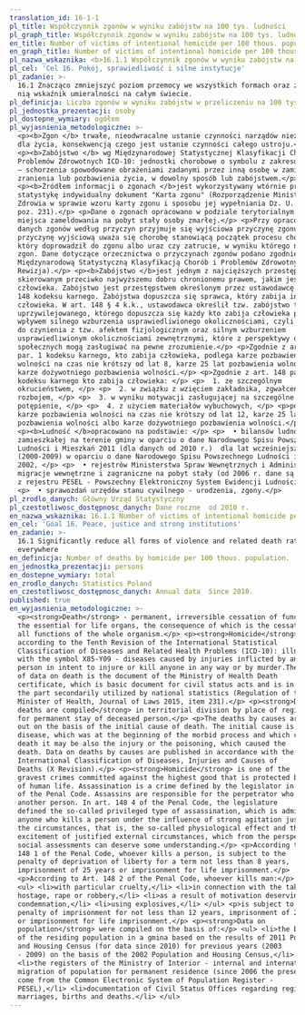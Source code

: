 ```yaml
---
translation_id: 16-1-1
pl_title: Współczynnik zgonów w wyniku zabójstw na 100 tys. ludności
pl_graph_title: Współczynnik zgonów w wyniku zabójstw na 100 tys. ludności
en_title: Number of victims of intentional homicide per 100 thous. population
en_graph_title: Number of victims of intentional homicide per 100 thous. population
pl_nazwa_wskaznika: <b>16.1.1 Współczynnik zgonów w wyniku zabójstw na 100 tys. ludności</b>
pl_cel: 'Cel 16. Pokój, sprawiedliwość i silne instytucje'
pl_zadanie: >-
  16.1 Znacząco zmniejszyć poziom przemocy we wszystkich formach oraz związany z
  nią wskaźnik umieralności na całym świecie.
pl_definicja: Liczba zgonów w wyniku zabójstw w przeliczeniu na 100 tys. ludności.
pl_jednostka_prezentacji: osoby
pl_dostepne_wymiary: ogółem
pl_wyjasnienia_metodologiczne: >-
  <p><b>Zgon </b> trwałe, nieodwracalne ustanie czynności narządów niezbędnych
  dla życia, konsekwencją czego jest ustanie czynności całego ustroju.</p>
  <p><b>Zabójstwo </b> wg Międzynarodowej Statystycznej Klasyfikacji Chorób i
  Problemów Zdrowotnych ICD-10: jednostki chorobowe o symbolu z zakresu X85-Y09
  — schorzenia spowodowane obrażeniami zadanymi przez inną osobę w zamiarze
  zranienia lub pozbawienia życia, w dowolny sposób lub zabójstwem.</p>
  <p><b>Źródłem informacji o zgonach </b>jest wykorzystywany wtórnie przez
  statystykę indywidualny dokument "Karta zgonu" (Rozporządzenie Ministra
  Zdrowia w sprawie wzoru karty zgonu i sposobu jej wypełniania Dz. U. 2015 r.,
  poz. 231).</p> <p>Dane o zgonach opracowano w podziale terytorialnym — według
  miejsca zameldowania na pobyt stały osoby zmarłej.</p> <p>Przy opracowywaniu
  danych zgonów według przyczyn przyjmuje się wyjściowa przyczynę zgonu. Za
  przyczynę wyjściową uważa się chorobę stanowiącą początek procesu chorobowego,
  który doprowadził do zgonu albo uraz czy zatrucie, w wyniku którego nastąpił
  zgon. Dane dotyczące orzecznictwa o przyczynach zgonów podano zgodnie z
  Międzynarodową Statystyczną Klasyfikacją Chorób i Problemów Zdrowotnych (X
  Rewizja).</p> <p><b>Zabójstwo </b>jest jednym z najcięższych przestępstw,
  skierowanym przeciwko najwyższemu dobru chronionemu prawem, jakim jest życie
  człowieka. Zabójstwo jest przestępstwem określonym przez ustawodawcę w art.
  148 kodeksu karnego. Zabójstwa dopuszcza się sprawca, który zabija innego
  człowieka. W art. 148 § 4 k.k., ustawodawca określił tzw. zabójstwo typu
  uprzywilejowanego, którego dopuszcza się każdy kto zabija człowieka pod
  wpływem silnego wzburzenia usprawiedliwionego okolicznościami, czyli gdy mamy
  do czynienia z tzw. afektem fizjologicznym oraz silnym wzburzeniem
  usprawiedliwionym okolicznościami zewnętrznymi, które z perspektywy ocen
  społecznych mogą zasługiwać na pewne zrozumienie.</p> <p>Zgodnie z art. 148
  par. 1 kodeksu karnego, kto zabija człowieka, podlega karze pozbawienia
  wolności na czas nie krótszy od lat 8, karze 25 lat pozbawienia wolności albo
  karze dożywotniego pozbawienia wolności.</p> <p>Zgodnie z art. 148 par 2.
  kodeksu karnego kto zabija człowieka: </p> <p>  1. ze szczególnym
  okrucieństwem, </p> <p>  2. w związku z wzięciem zakładnika, zgwałceniem albo
  rozbojem, </p> <p>  3. w wyniku motywacji zasługującej na szczególne
  potępienie, </p> <p>  4. z użyciem materiałów wybuchowych, </p> <p>podlega
  karze pozbawienia wolności na czas nie krótszy od lat 12, karze 25 lat
  pozbawienia wolności albo karze dożywotniego pozbawienia wolności.</p>
  <p><b>Ludność </b>opracowano na podstawie: </p> <p>  • bilansów ludności
  zamieszkałej na terenie gminy w oparciu o dane Narodowego Spisu Powszechnego
  Ludności i Mieszkań 2011 (dla danych od 2010 r.)  dla lat wcześniejszych
  (2000-2009) w oparciu o dane Narodowego Spisu Powszechnego Ludności i Mieszkań
  2002, </p> <p>  • rejestrów Ministerstwa Spraw Wewnętrznych i Administracji -
  migracje wewnętrzne i zagraniczne na pobyt stały (od 2006 r. dane są pobierane
  z rejestru PESEL - Powszechny Elektroniczny System Ewidencji Ludności), </p>
  <p>  • sprawozdań urzędów stanu cywilnego - urodzenia, zgony.</p>
pl_zrodlo_danych: Główny Urząd Statystyczny
pl_czestotliwosc_dostępnosc_danych: Dane roczne  od 2010 r.
en_nazwa_wskaznika: 16.1.1 Number of victims of intentional homicide per 100 thous. population
en_cel: 'Goal 16. Peace, justice and strong institutions'
en_zadanie: >-
  16.1 Significantly reduce all forms of violence and related death rates
  everywhere
en_definicja: Number of deaths by homicide per 100 thous. population.
en_jednostka_prezentacji: persons
en_dostepne_wymiary: total
en_zrodlo_danych: Statistics Poland
en_czestotliwosc_dostępnosc_danych: Annual data  Since 2010.
published: true
en_wyjasnienia_metodologiczne: >-
  <p><strong>Death</strong> - permanent, irreversible cessation of functions of
  the essential for life organs, the consequence of which is the cessation of
  all functions of the whole organism.</p> <p><strong>Homicide</strong> -
  according to the Tenth Revision of the International Statistical
  Classification of Diseases and Related Health Problems (ICD-10): illnesses
  with the symbol X85-Y09 - diseases caused by injuries inflicted by another
  person in intent to injure or kill anyone in any way or by murder.The source
  of data on death is the document of the Ministry of Health Death
  certificate, which is basic document for civil status acts and is in
  the part secondarily utilized by national statistics (Regulation of the
  Minister of Health, Journal of Laws 2015, item 231).</p> <p><strong>Data on
  deaths are compiled</strong> in territorial division by place of registered
  for permanent stay of deceased person.</p> <p>The deaths by causes are worked
  out on the basis of the initial cause of death. The initial cause is the
  disease, which was at the beginning of the morbid process and which caused the
  death it may be also the injury or the poisoning, which caused the
  death. Data on deaths by causes are published in accordance with the
  International Classification of Diseases, Injuries and Causes of
  Deaths (X Revision).</p> <p><strong>Homicide</strong> is one of the
  gravest crimes committed against the highest good that is protected by the law
  of human life. Assassination is a crime defined by the legislator in Art. 148
  of the Penal Code. Assassins are responsible for the perpetrator who kills
  another person. In art. 148 4 of the Penal Code, the legislature
  defined the so-called privileged type of assassination, which is admissible to
  anyone who kills a person under the influence of strong agitation justified by
  the circumstances, that is, the so-called physiological effect and the strong
  excitement of justified external circumstances, which from the perspective of
  social assessments can deserve some understanding.</p> <p>According to Art.
  148 1 of the Penal Code, whoever kills a person, is subject to the
  penalty of deprivation of liberty for a term not less than 8 years,
  imprisonment of 25 years or imprisonment for life imprisonment.</p>
  <p>According to Art. 148 2 of the Penal Code, whoever kills man:</p>
  <ul> <li>with particular cruelty,</li> <li>in connection with the taking of
  hostage, rape or robbery,</li> <li>as a result of motivation deserving special
  condemnation,</li> <li>using explosives,</li> </ul> <p>is subject to the
  penalty of imprisonment for not less than 12 years, imprisonment of 25 years
  or imprisonment for life imprisonment.</p> <p><strong>Data on
  population</strong> were compiled on the basis of:</p> <ul> <li>the balances
  of the residing population in a gmina based on the results of 2011 Population
  and Housing Census (for data since 2010) for previous years (2003
  - 2009) on the basis of the 2002 Population and Housing Census,</li>
  <li>the registers of the Ministry of Interior - internal and international
  migration of population for permanent residence (since 2006 the presented data
  come from the Common Electronic System of Population Register -
  PESEL),</li> <li>documentation of Civil Status Offices regarding registered
  marriages, births and deaths.</li> </ul>
---
```


